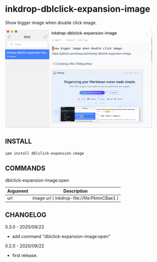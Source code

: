 # inkdrop-dblclick-expansion-image

Show bigger image when double click image.

![](https://github.com/basyura/inkdrop-dblclick-expansion-image/blob/master/images/image.gif)

## INSTALL

```
ipm install dblclick-expansion-image
```

## COMMANDS

dblclick-expansion-image:open

| Argument | Description                                 |
| -------- | ------------------------------------------- |
| url      | image url ( inkdrop-file://file:PkmnCBae1 ) |

## CHANGELOG

0.3.0 - 2020/09/23

- add command "dblclick-expansion-image:open"

0.2.0 - 2020/09/22

- first release.

